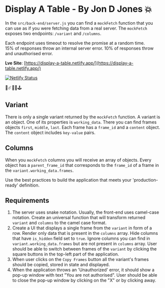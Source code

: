 # Display A Table - By Jon D Jones 💥

In the `src/back-end/server.js` you can find a `mockFetch` function that you can use as if you were fetching data from a real server. The `mockFetch` exposes two endpoints: `/variant` and `/columns`.

Each endpoint uses timeout to resolve the promise at a random time.  
15% of responses throw an internal server error.
10% of responses throw and unauthorised error.

**Lve Site**: [https://display-a-table.netlify.app/](https://display-a-table.netlify.app/)

[![Netlify Status](https://api.netlify.com/api/v1/badges/74a5e749-bb58-4e72-b285-96d89b2b7239/deploy-status)](https://app.netlify.com/sites/display-a-table/deploys)

👾☄️👻👺🕹️

## Variant
There is only a single variant returned by the `mockFetch` function. A variant is an object. One of its properties is `working_data`. There you can find frames objects `first`, `middle`, `last`. 
Each frame has a `frame_id` and a `content` object. The `content` object includes `key-value` pairs.

## Columns
When you `mockFetch` columns you will receive an array of objects. Every object has a `parent_frame_id` that corresponds to the `frame_id` of a frame in the `variant.working_data.frames`. 

Use the best practices to build the application that meets your 'production-ready' definition.

## Requirements

1. The server uses snake notation. Usually, the front-end uses camel-case notation. Create an universal function that will transform returned `variant` and `columns` to the camel case format.
2. Create a UI that displays a single frame from the `variant` in form of a row. Render only data that is present in the `columns` array. Hide columns that have `is_hidden` field set to `true`. Ignore columns you can find in `variant.working_data.frames` but are not present in `columns` array. User should be able to switch between frames of the `variant` by clicking the square buttons in the top-left part of the application.
3. When user clicks on the `Copy Frames` button all the variant's frames should be copied, stored in state and displayed.
4. When the application throws an 'Unauthorized' error, it should show a pop-up window with text "You are not authorised". User should be able to close the pop-up window by clicking on the "X" or by clicking away.

